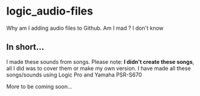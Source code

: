 # logic_audio-files
Why am I adding audio files to Github. Am I mad ? I don't know

## In short...
I made these sounds from songs. Please note: **I didn't create these songs**, all I did was to cover them or make my own version.
I have made all these songs/sounds using Logic Pro and Yamaha PSR-S670

More to be coming soon...
